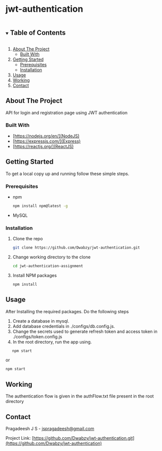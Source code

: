 # jwt-authentication

<!-- TABLE OF CONTENTS -->
<details open="open">
  <summary><h2 style="display: inline-block">Table of Contents</h2></summary>
  <ol>
    <li>
      <a href="#about-the-project">About The Project</a>
      <ul>
        <li><a href="#built-with">Built With</a></li>
      </ul>
    </li>
    <li>
      <a href="#getting-started">Getting Started</a>
      <ul>
        <li><a href="#prerequisites">Prerequisites</a></li>
        <li><a href="#installation">Installation</a></li>
      </ul>
    </li>
    <li><a href="#usage">Usage</a></li>
    <li><a href="#working">Working</a></li>
    <li><a href="#contact">Contact</a></li>
  </ol>
</details>



## About The Project

API for login and registration page using JWT authentication

### Built With

- [https://nodejs.org/en/](NodeJS)
- [https://expressjs.com/](Express)
- [https://reactjs.org/](ReactJS)


## Getting Started

To get a local copy up and running follow these simple steps.

### Prerequisites

- npm
  ```sh
  npm install npm@latest -g
  ```
- MySQL

### Installation

1. Clone the repo
   ```sh
   git clone https://github.com/Dwabzy/jwt-authentication.git
   ```
2. Change working directory to the clone

   ```sh
   cd jwt-authentication-assignment
   ```

3. Install NPM packages
   ```sh
   npm install
   ```

## Usage

After Installing the required packages. Do the following steps

1. Create a database in mysql.
2. Add database credentials in ./configs/db.config.js.
3. Change the secrets used to generate refresh token and access token in ./configs/token.config.js
4. In the root directory, run the app using.

```sh
   npm start
```

or
   ```sh
   npm start
```


## Working
  The authentication flow is given in the authFlow.txt file present in the root directory

## Contact

Pragadeesh J S - jspragadeesh@gmail.com

Project Link: [https://github.com/Dwabzy/jwt-authentication.git](https://github.com/Dwabzy/jwt-authentication)

